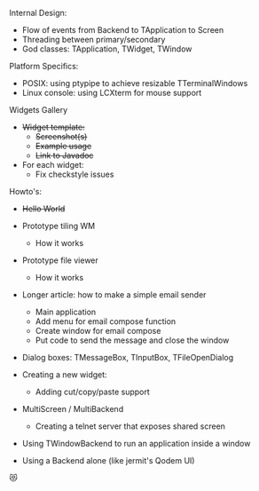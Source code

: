 Internal Design:

  * Flow of events from Backend to TApplication to Screen
  * Threading between primary/secondary
  * God classes: TApplication, TWidget, TWindow

Platform Specifics:

  * POSIX: using ptypipe to achieve resizable TTerminalWindows
  * Linux console: using LCXterm for mouse support

Widgets Gallery
  * ~~Widget template:~~
    * ~~Screenshot(s)~~
    * ~~Example usage~~
    * ~~Link to Javadoc~~
  * For each widget:
    * Fix checkstyle issues

Howto's:

  * ~~Hello World~~

  * Prototype tiling WM
    - How it works

  * Prototype file viewer
    - How it works

  * Longer article: how to make a simple email sender
    - Main application
    - Add menu for email compose function
    - Create window for email compose
    - Put code to send the message and close the window

  * Dialog boxes: TMessageBox, TInputBox, TFileOpenDialog

  * Creating a new widget:
    - Adding cut/copy/paste support

  * MultiScreen / MultiBackend
    - Creating a telnet server that exposes shared screen

  * Using TWindowBackend to run an application inside a window

  * Using a Backend alone (like jermit's Qodem UI)

😻